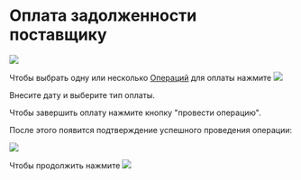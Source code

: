 # Оплата задолженности поставщику
![](https://github.com/smpb05/DSS-Retail/blob/project-screenshots/%D0%BE%D0%BF%D0%BB%D0%B0%D1%82%D0%B0%20%D0%B7%D0%B0%D0%B4%D0%BE%D0%BB%D0%B6%D0%BD%D0%BE%D1%81%D1%82%D0%B8%20%D0%BF%D0%BE%D1%81%D1%82%D0%B0%D0%B2%D1%89%D0%B8%D0%BA%D1%83.png)

Чтобы выбрать одну или несколько [Операций](https://github.com/smpb05/DSS-Retail/wiki/%D0%92%D1%8B%D0%B1%D1%80%D0%B0%D1%82%D1%8C-%D0%BE%D0%BF%D0%B5%D1%80%D0%B0%D1%86%D0%B8%D1%8E-%D0%B4%D0%BB%D1%8F-%D0%BE%D0%BF%D0%BB%D0%B0%D1%82%D1%8B-%D0%BF%D0%BE%D1%81%D1%82%D0%B0%D0%B2%D1%89%D0%B8%D0%BA%D1%83) для оплаты нажмите ![](https://github.com/smpb05/DSS-Retail/blob/project-screenshots/%D0%BA%D0%BD%D0%BE%D0%BF%D0%BA%D0%B0%20%D0%B2%D1%8B%D0%B1%D1%80%D0%B0%D1%82%D1%8C%20%D0%BE%D0%BB%D0%BD%D1%83%20%D0%BE%D0%BF%D1%80%D0%B5%D0%B0%D1%86%D0%B8%D1%8E%20.png)

Внесите дату и выберите тип оплаты. 

Чтобы завершить оплату нажмите кнопку "провести операцию".

После этого появится подтверждение успешного проведения операции:

![](https://github.com/smpb05/DSS-Retail/blob/project-screenshots/%D0%BF%D0%BE%D0%B4%D1%82%D0%B2%D0%B5%D1%80%D0%B6%D0%B4%D0%B5%D0%BD%D0%B8%D0%B5%20%D0%BE%D0%BF%D0%BB%D0%B0%D1%82%D1%8B%20%D0%B7%D0%B0%D0%B4%D0%BE%D0%BB%D0%B6%D0%BD%D0%BE%D1%81%D1%82%D0%B8%20%D0%BF%D0%BE%D1%81%D1%82.png)

Чтобы продолжить нажмите ![](https://github.com/smpb05/DSS-Retail/blob/project-screenshots/%D0%BA%D0%BD%D0%BE%D0%BF%D0%BA%D0%B0%20%D1%81%20%D0%BA%D1%80%D0%B5%D1%81%D1%82%D0%B8%D0%BA%D0%BE%D0%BC.png)